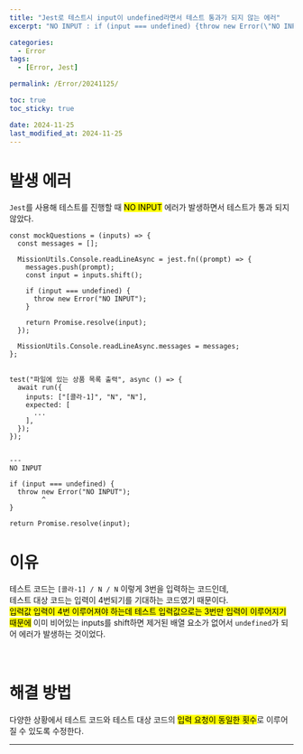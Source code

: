 ```yaml
---
title: "Jest로 테스트시 input이 undefined라면서 테스트 통과가 되지 않는 에러"
excerpt: "NO INPUT : if (input === undefined) {throw new Error(\"NO INPUT\")}"

categories:
  - Error
tags:
  - [Error, Jest]

permalink: /Error/20241125/

toc: true
toc_sticky: true

date: 2024-11-25
last_modified_at: 2024-11-25
---
```


# 발생 에러
```Jest```를 사용해 테스트를 진행할 때 <mark>NO INPUT</mark> 에러가 발생하면서 테스트가 통과 되지 않았다.<br>
```
const mockQuestions = (inputs) => {
  const messages = [];

  MissionUtils.Console.readLineAsync = jest.fn((prompt) => {
    messages.push(prompt);
    const input = inputs.shift();

    if (input === undefined) {
      throw new Error("NO INPUT");
    }

    return Promise.resolve(input);
  });

  MissionUtils.Console.readLineAsync.messages = messages;
};


test("파일에 있는 상품 목록 출력", async () => {
  await run({
    inputs: ["[콜라-1]", "N", "N"],
    expected: [
      ...
    ],
  });
});


---
NO INPUT

if (input === undefined) {
  throw new Error("NO INPUT");
        ^
}

return Promise.resolve(input);
```

# 이유
테스트 코드는 ```[콜라-1] / N / N``` 이렇게 3번을 입력하는 코드인데,<br>
테스트 대상 코드는 입력이 4번되기를 기대하는 코드였기 때문이다.<br>
<mark>입력값 입력이 4번 이루어져야 하는데 테스트 입력값으로는 3번만 입력이 이루어지기 때문에</mark> 이미 비어있는 inputs를 shift하면 제거된 배열 요소가 없어서 ```undefined```가 되어 에러가 발생하는 것이었다.<br><br><br>

# 해결 방법
다양한 상황에서 테스트 코드와 테스트 대상 코드의 <mark>입력 요청이 동일한 횟수</mark>로 이루어질 수 있도록 수정한다.

<hr>
